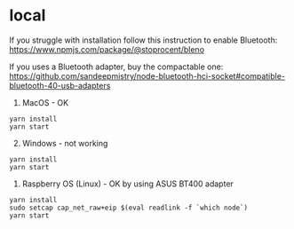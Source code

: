 # local
If you struggle with installation follow this instruction to enable Bluetooth:
https://www.npmjs.com/package/@stoprocent/bleno

If you uses a Bluetooth adapter, buy the compactable one:
https://github.com/sandeepmistry/node-bluetooth-hci-socket#compatible-bluetooth-40-usb-adapters

1. MacOS - OK
```
yarn install
yarn start
```

2. Windows - not working
```
yarn install
yarn start
```

1. Raspberry OS (Linux) - OK by using ASUS BT400 adapter
```
yarn install
sudo setcap cap_net_raw+eip $(eval readlink -f `which node`)
yarn start
```



